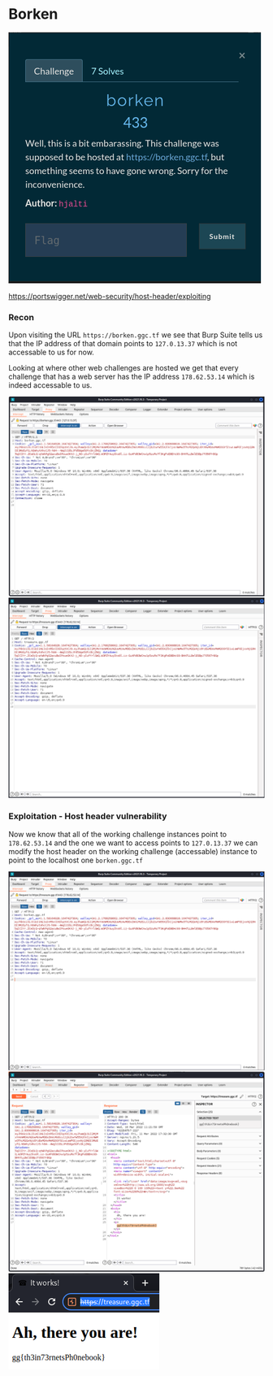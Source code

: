 # Borken

![chall](challenge.png)

https://portswigger.net/web-security/host-header/exploiting

### Recon

Upon visiting the URL `https://borken.ggc.tf` we see that Burp Suite tells us that the
IP address of that domain points to `127.0.13.37` which is not accessable to us for now.

Looking at where other web challenges are hosted we get that every challenge that has a
web server has the IP address `178.62.53.14` which is indeed accessable to us.

![Borken](part-1.png)
![Treasure](part-2.png)

### Exploitation - Host header vulnerability

Now we know that all of the working challenge instances point to `178.62.53.14`
and the one we want to access points to `127.0.13.37` we can modify the host header
on the working challenge (accessable) instance to point to the localhost one `borken.ggc.tf`

![Request](part-3.png)
![Borken-flag-req](borken-flag-req.png)
![Borken-flag](borken-flag.png)
